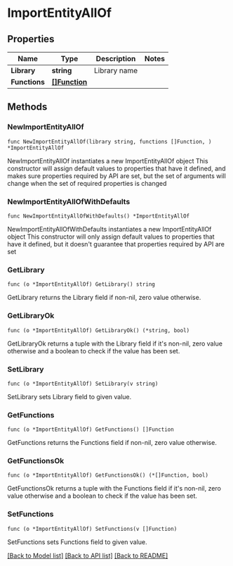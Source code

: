 # ImportEntityAllOf

## Properties

Name | Type | Description | Notes
------------ | ------------- | ------------- | -------------
**Library** | **string** | Library name | 
**Functions** | [**[]Function**](Function.md) |  | 

## Methods

### NewImportEntityAllOf

`func NewImportEntityAllOf(library string, functions []Function, ) *ImportEntityAllOf`

NewImportEntityAllOf instantiates a new ImportEntityAllOf object
This constructor will assign default values to properties that have it defined,
and makes sure properties required by API are set, but the set of arguments
will change when the set of required properties is changed

### NewImportEntityAllOfWithDefaults

`func NewImportEntityAllOfWithDefaults() *ImportEntityAllOf`

NewImportEntityAllOfWithDefaults instantiates a new ImportEntityAllOf object
This constructor will only assign default values to properties that have it defined,
but it doesn't guarantee that properties required by API are set

### GetLibrary

`func (o *ImportEntityAllOf) GetLibrary() string`

GetLibrary returns the Library field if non-nil, zero value otherwise.

### GetLibraryOk

`func (o *ImportEntityAllOf) GetLibraryOk() (*string, bool)`

GetLibraryOk returns a tuple with the Library field if it's non-nil, zero value otherwise
and a boolean to check if the value has been set.

### SetLibrary

`func (o *ImportEntityAllOf) SetLibrary(v string)`

SetLibrary sets Library field to given value.


### GetFunctions

`func (o *ImportEntityAllOf) GetFunctions() []Function`

GetFunctions returns the Functions field if non-nil, zero value otherwise.

### GetFunctionsOk

`func (o *ImportEntityAllOf) GetFunctionsOk() (*[]Function, bool)`

GetFunctionsOk returns a tuple with the Functions field if it's non-nil, zero value otherwise
and a boolean to check if the value has been set.

### SetFunctions

`func (o *ImportEntityAllOf) SetFunctions(v []Function)`

SetFunctions sets Functions field to given value.



[[Back to Model list]](../README.md#documentation-for-models) [[Back to API list]](../README.md#documentation-for-api-endpoints) [[Back to README]](../README.md)



